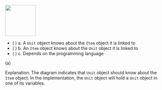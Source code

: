 <panel header=":lock::key: What does the navigability given by this diagram mean?">
<question>

<img src="{{baseUrl}}/uml/classDiagrams/associations/navigability/images/unitItem.png" height="100" />
<p/>

- ( ) a. A `Unit` object knows about the `Item` object it is linked to
- ( ) b. An `Item` object knows about the `Unit` object it is linked to
- ( ) c. Depends on the programming language

<div slot="answer">

(a)

Explanation: The diagram indicates that `Unit` object should know about the `Item` object. In the implementation, the `Unit` object will hold a `Unit` object in one of its variables.

</div>
</question>
</panel>
